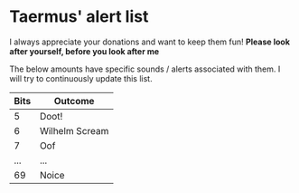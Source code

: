 # Taermus' alert list

I always appreciate your donations and want to keep them fun! **Please look after yourself, before you look after me** 

The below amounts have specific sounds / alerts associated with them. I will try to continuously update this list.

|Bits|Outcome|
|----|-------|
| 5  | Doot!|
| 6  | Wilhelm Scream|  
| 7 | Oof | 
|... |... |
| 69 | Noice |
